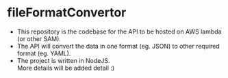 # fileFormatConvertor
+ This repository is the codebase for the API to be hosted on AWS lambda (or other SAM). <br />
+ The API will convert the data in one format (eg. JSON) to other required format (eg. YAML). <br />
+ The project is written in NodeJS. <br />
More details will be added detail :) <br />

